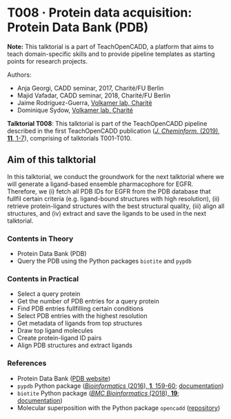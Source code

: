 # T008 · Protein data acquisition: Protein Data Bank (PDB) 

**Note:** This talktorial is a part of TeachOpenCADD, a platform that aims to teach domain-specific skills and to provide pipeline templates as starting points for research projects.

Authors:

- Anja Georgi, CADD seminar, 2017, Charité/FU Berlin
- Majid Vafadar, CADD seminar, 2018, Charité/FU Berlin
- Jaime Rodríguez-Guerra, [Volkamer lab, Charité](https://volkamerlab.org/)
- Dominique Sydow, [Volkamer lab, Charité](https://volkamerlab.org/)


__Talktorial T008__: This talktorial is part of the TeachOpenCADD pipeline described in the first TeachOpenCADD publication ([_J. Cheminform._ (2019), **11**, 1-7](https://jcheminf.biomedcentral.com/articles/10.1186/s13321-019-0351-x)), comprising of talktorials T001-T010.


## Aim of this talktorial

In this talktorial, we conduct the groundwork for the next talktorial where we will generate a ligand-based ensemble pharmacophore for EGFR. Therefore, we 
(i) fetch all PDB IDs for EGFR from the PDB database that fullfil certain criteria (e.g. ligand-bound structures with high resolution), 
(ii) retrieve protein-ligand structures with the best structural quality, 
(iii) align all structures, and 
(iv) extract and save the ligands to be used in the next talktorial.


### Contents in Theory

* Protein Data Bank (PDB)
* Query the PDB using the Python packages `biotite` and `pypdb`


### Contents in Practical

* Select a query protein
* Get the number of PDB entries for a query protein
* Find PDB entries fullfilling certain conditions
* Select PDB entries with the highest resolution
* Get metadata of ligands from top structures
* Draw top ligand molecules
* Create protein-ligand ID pairs
* Align PDB structures and extract ligands


### References

* Protein Data Bank 
([PDB website](http://www.rcsb.org/))
* `pypdb` Python package 
([_Bioinformatics_ (2016), **1**, 159-60](https://academic.oup.com/bioinformatics/article-lookup/doi/10.1093/bioinformatics/btv543); [documentation](http://www.wgilpin.com/pypdb_docs/html/))
* `biotite` Python package ([_BMC Bioinformatics_ (2018), **19**](https://bmcbioinformatics.biomedcentral.com/articles/10.1186/s12859-018-2367-z); [documentation](https://www.biotite-python.org/))
* Molecular superposition with the Python package `opencadd` ([repository](https://github.com/volkamerlab/opencadd))
